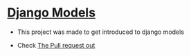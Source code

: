 # [Django Models](https://github.com/majedalswaeer/django_models/tree/lab27)
- This project was made to get introduced to django models

- Check [The Pull request out](https://github.com/majedalswaeer/django_models/pull/1)


